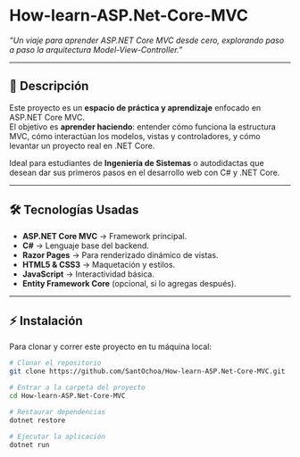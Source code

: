 
# How-learn-ASP.Net-Core-MVC  

*“Un viaje para aprender ASP.NET Core MVC desde cero, explorando paso a paso la arquitectura Model-View-Controller.”*  

---

## 🚀 Descripción  

Este proyecto es un **espacio de práctica y aprendizaje** enfocado en ASP.NET Core MVC.  
El objetivo es **aprender haciendo**: entender cómo funciona la estructura MVC, cómo interactúan los modelos, vistas y controladores, y cómo levantar un proyecto real en .NET Core.  

Ideal para estudiantes de **Ingeniería de Sistemas** o autodidactas que desean dar sus primeros pasos en el desarrollo web con C# y .NET Core.  

---

## 🛠 Tecnologías Usadas  

- **ASP.NET Core MVC** → Framework principal.  
- **C#** → Lenguaje base del backend.  
- **Razor Pages** → Para renderizado dinámico de vistas.  
- **HTML5 & CSS3** → Maquetación y estilos.  
- **JavaScript** → Interactividad básica.  
- **Entity Framework Core** (opcional, si lo agregas después).  

---

## ⚡ Instalación  

Para clonar y correr este proyecto en tu máquina local:  

```bash
# Clonar el repositorio
git clone https://github.com/SantOchoa/How-learn-ASP.Net-Core-MVC.git

# Entrar a la carpeta del proyecto
cd How-learn-ASP.Net-Core-MVC

# Restaurar dependencias
dotnet restore

# Ejecutar la aplicación
dotnet run
